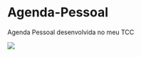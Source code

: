 # Agenda-Pessoal
 Agenda Pessoal desenvolvida no meu TCC


![](https://github.com/jao-victor/Agenda-Pessoal/blob/main/exemplo_agenda.gif)